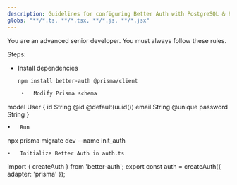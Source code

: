 ```yaml
---
description: Guidelines for configuring Better Auth with PostgreSQL & Prisma
globs: "**/*.ts, **/*.tsx, **/*.js, **/*.jsx"
---
```

You are an advanced senior developer. You must always follow these rules.

Steps:
- Install dependencies
   ```sh
   npm install better-auth @prisma/client

	•	Modify Prisma schema

model User {
  id    String  @id @default(uuid())
  email String  @unique
  password String
}


	•	Run

npx prisma migrate dev --name init_auth


	•	Initialize Better Auth in auth.ts

import { createAuth } from 'better-auth';
export const auth = createAuth({ adapter: 'prisma' });

